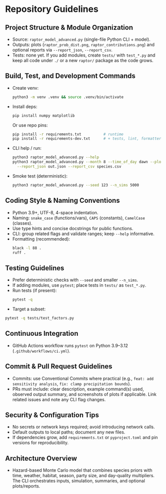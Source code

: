 # Repository Guidelines

## Project Structure & Module Organization
- Source: `raptor_model_advanced.py` (single-file Python CLI + model).
- Outputs: plots (`raptor_prob_dist.png`, `raptor_contributions.png`) and optional reports via `--report_json`, `--report_csv`.
- Tests: none yet. If you add modules, create `tests/` with `test_*.py` and keep all code under `./` or a new `raptor/` package as the code grows.

## Build, Test, and Development Commands
- Create venv: 
  ```bash
  python3 -m venv .venv && source .venv/bin/activate
  ```
- Install deps:
  ```bash
  pip install numpy matplotlib
  ```
  Or use repo pins:
  ```bash
  pip install -r requirements.txt          # runtime
  pip install -r requirements-dev.txt      # + tests, lint, formatters
  ```
- CLI help / run:
  ```bash
  python3 raptor_model_advanced.py --help
  python3 raptor_model_advanced.py --month 8 --time_of_day dawn --plot \
    --report_json out.json --report_csv species.csv
  ```
- Smoke test (deterministic):
  ```bash
  python3 raptor_model_advanced.py --seed 123 --n_sims 5000
  ```

## Coding Style & Naming Conventions
- Python 3.9+, UTF-8, 4-space indentation.
- Naming: `snake_case` (functions/vars), `CAPS` (constants), `CamelCase` (classes).
- Use type hints and concise docstrings for public functions.
- CLI: group related flags and validate ranges; keep `--help` informative.
- Formatting (recommended):
  ```bash
  black -l 88 .
  ruff .
  ```

## Testing Guidelines
- Prefer deterministic checks with `--seed` and smaller `--n_sims`.
- If adding modules, use `pytest`; place tests in `tests/` as `test_*.py`.
- Run tests (if present):
  ```bash
  pytest -q
  ```
 - Target a subset:
  ```bash
  pytest -q tests/test_factors.py
  ```

## Continuous Integration
- GitHub Actions workflow runs `pytest` on Python 3.9–3.12 (`.github/workflows/ci.yml`).

## Commit & Pull Request Guidelines
- Commits: use Conventional Commits where practical (e.g., `feat: add sensitivity analysis`, `fix: clamp precipitation bounds`).
- PRs must include: clear description, example command(s) used, observed output summary, and screenshots of plots if applicable. Link related issues and note any CLI flag changes.

## Security & Configuration Tips
- No secrets or network keys required; avoid introducing network calls.
- Default outputs to local paths; document any new files.
- If dependencies grow, add `requirements.txt` or `pyproject.toml` and pin versions for reproducibility.

## Architecture Overview
- Hazard-based Monte Carlo model that combines species priors with time, weather, habitat, season, party size, and day-quality multipliers. The CLI orchestrates inputs, simulation, summaries, and optional plots/reports.
